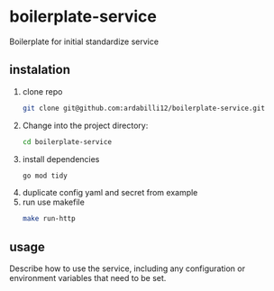 # boilerplate-service

Boilerplate for initial standardize service

## instalation
1. clone repo
   ```bash
   git clone git@github.com:ardabilli12/boilerplate-service.git
   ```
2. Change into the project directory:
   ```bash 
   cd boilerplate-service
   ```
3. install dependencies
    ```bash 
    go mod tidy
    ```
4. duplicate config yaml and secret from example
5. run use makefile
   ```bash
   make run-http
   ```

## usage
Describe how to use the service, including any configuration or environment variables that need to be set.


